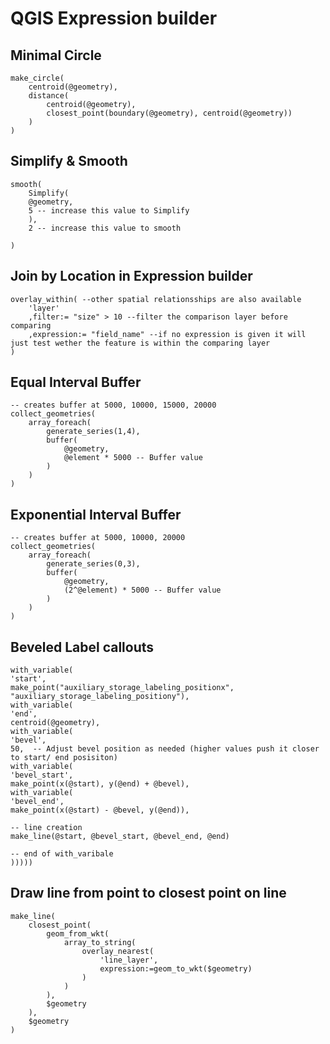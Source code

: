 # QGIS Expression builder

## Minimal Circle
	make_circle(
		centroid(@geometry),
		distance(
			centroid(@geometry),
			closest_point(boundary(@geometry), centroid(@geometry))
		)
	)
	
## Simplify & Smooth
	smooth(
		Simplify(
		@geometry,
		5 -- increase this value to Simplify
		),
		2 -- increase this value to smooth
	
	)

## Join by Location in Expression builder
	overlay_within( --other spatial relationsships are also available
		'layer'
		,filter:= "size" > 10 --filter the comparison layer before comparing
		,expression:= "field_name" --if no expression is given it will just test wether the feature is within the comparing layer
	)
	
## Equal Interval Buffer
	-- creates buffer at 5000, 10000, 15000, 20000
	collect_geometries(
		array_foreach(
			generate_series(1,4),
			buffer(
				@geometry,
				@element * 5000 -- Buffer value
			)
		)
	)

## Exponential Interval Buffer
	-- creates buffer at 5000, 10000, 20000
	collect_geometries(
		array_foreach(
			generate_series(0,3),
			buffer(
				@geometry,
				(2^@element) * 5000 -- Buffer value
			)
		)
	)
	
## Beveled Label callouts
	with_variable(
	'start',
	make_point("auxiliary_storage_labeling_positionx", "auxiliary_storage_labeling_positiony"),
	with_variable(
	'end',
	centroid(@geometry),
	with_variable(
	'bevel',
	50,  -- Adjust bevel position as needed (higher values push it closer to start/ end posisiton)
	with_variable(
	'bevel_start',
	make_point(x(@start), y(@end) + @bevel),
	with_variable(
	'bevel_end',
	make_point(x(@start) - @bevel, y(@end)),
	
	-- line creation
	make_line(@start, @bevel_start, @bevel_end, @end)

	-- end of with_varibale
	)))))
	
## Draw line from point to closest point on line
	make_line(
		closest_point(
			geom_from_wkt(
				array_to_string(
					overlay_nearest(
						'line_layer',
						expression:=geom_to_wkt($geometry)
					)
				)
			),
			$geometry
		),
		$geometry
	)
